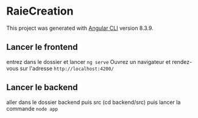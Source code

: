 # RaieCreation

This project was generated with [Angular CLI](https://github.com/angular/angular-cli) version 8.3.9.

## Lancer le frontend

entrez dans le dossier et lancer `ng serve`
Ouvrez un navigateur et rendez-vous sur l'adresse `http://localhost:4200/`


## Lancer le backend

aller dans le dossier backend puis src 
(cd backend/src)
puis lancer la commande `node app`
